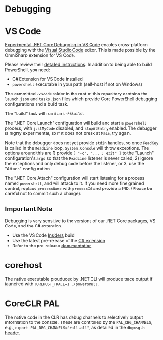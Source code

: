 Debugging
=========

VS Code
=======

[Experimental .NET Core Debugging in VS Code][core-debug] enables
cross-platform debugging with the [Visual Studio Code][vscode] editor.
This is made possible by the [OmniSharp][] extension for VS Code.

Please review their [detailed instructions][vscclrdebugger]. In
addition to being able to build PowerShell, you need:

- C# Extension for VS Code installed
- `powershell` executable in your path (self-host if not on Windows)

The committed `.vscode` folder in the root of this repository contains
the `launch.json` and `tasks.json` files which provide Core PowerShell
debugging configurations and a build task.

The "build" task will run `Start-PSBuild`.

The ".NET Core Launch" configuration will build and start a
`powershell` process, with `justMyCode` disabled, and `stopAtEntry`
enabled. The debugger is highly experimental, so if it does not break
at `Main`, try again.

Note that the debugger does not yet provide `stdin` handles, so once
`ReadKey` is called in the `ReadLine` loop, `System.Console` will
throw exceptions. The options around this are 1) provide
`[ "-c", "... ; exit" ]` to the "Launch" configuration's `args` so
that the `ReadLine` listener is never called, 2) ignore the exceptions
and only debug code before the listener, or 3) use the "Attach"
configuration.

The ".NET Core Attach" configuration will start listening for a
process named `powershell`, and will attach to it. If you need more
fine grained control, replace `processName` with `processId` and
provide a PID. (Please be careful not to commit such a change).

Important Note
--------------

Debugging is very sensitive to the versions of our .NET Core packages, VS Code,
and the C# extension.

- Use the VS Code [Insiders][] build
- Use the latest pre-release of the [C# extension][]
- Refer to the pre-release [documentation][]

[core-debug]: https://blogs.msdn.microsoft.com/visualstudioalm/2016/03/10/experimental-net-core-debugging-in-vs-code/
[vscode]: https://code.visualstudio.com/
[OmniSharp]: https://github.com/OmniSharp/omnisharp-vscode
[vscclrdebugger]: http://aka.ms/vscclrdebugger
[insiders]: https://code.visualstudio.com/insiders
[C# extension]: https://github.com/OmniSharp/omnisharp-vscode/releases
[documentation]: https://github.com/OmniSharp/omnisharp-vscode/pull/157

corehost
========

The native executable prouduced by .NET CLI will produce trace output
if launched with `COREHOST_TRACE=1 ./powershell`.

CoreCLR PAL
===========

The native code in the CLR has debug channels to selectively output
information to the console. These are controlled by the
`PAL_DBG_CHANNELS`, e.g., `export PAL_DBG_CHANNELS="+all.all"`, as
detailed in the `dbgmsg.h` [header][].

[header]: https://github.com/dotnet/coreclr/blob/release/1.0.0-rc2/src/pal/src/include/pal/dbgmsg.h
